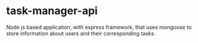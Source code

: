# task-manager-api
Node js based application, with express framework, that uses mongoose to store information about users and their corresponding tasks. 
